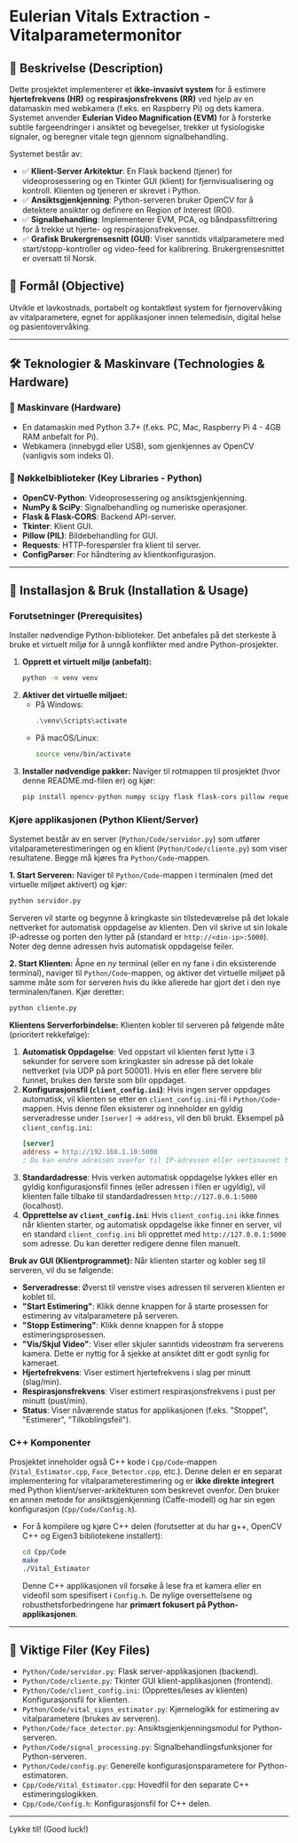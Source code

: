 # Eulerian Vitals Extraction - Vitalparametermonitor

## 📌 Beskrivelse (Description)
Dette prosjektet implementerer et **ikke-invasivt system** for å estimere **hjertefrekvens (HR)** og **respirasjonsfrekvens (RR)** ved hjelp av en datamaskin med webkamera (f.eks. en Raspberry Pi) og dets kamera. Systemet anvender **Eulerian Video Magnification (EVM)** for å forsterke subtile fargeendringer i ansiktet og bevegelser, trekker ut fysiologiske signaler, og beregner vitale tegn gjennom signalbehandling.

Systemet består av:
-   ✅ **Klient-Server Arkitektur**: En Flask backend (tjener) for videoprosessering og en Tkinter GUI (klient) for fjernvisualisering og kontroll. Klienten og tjeneren er skrevet i Python.
-   ✅ **Ansiktsgjenkjenning**: Python-serveren bruker OpenCV for å detektere ansikter og definere en Region of Interest (ROI).
-   ✅ **Signalbehandling**: Implementerer EVM, PCA, og båndpassfiltrering for å trekke ut hjerte- og respirasjonsfrekvenser.
-   ✅ **Grafisk Brukergrensesnitt (GUI)**: Viser sanntids vitalparametere med start/stopp-kontroller og video-feed for kalibrering. Brukergrensesnittet er oversatt til Norsk.

## 🎯 Formål (Objective)
Utvikle et lavkostnads, portabelt og kontaktløst system for fjernovervåking av vitalparametere, egnet for applikasjoner innen telemedisin, digital helse og pasientovervåking.

---

## 🛠️ Teknologier & Maskinvare (Technologies & Hardware)
### 🔹 Maskinvare (Hardware)
-   En datamaskin med Python 3.7+ (f.eks. PC, Mac, Raspberry Pi 4 - 4GB RAM anbefalt for Pi).
-   Webkamera (innebygd eller USB), som gjenkjennes av OpenCV (vanligvis som indeks 0).

### 🔹 Nøkkelbiblioteker (Key Libraries - Python)
-   **OpenCV-Python**: Videoprosessering og ansiktsgjenkjenning.
-   **NumPy & SciPy**: Signalbehandling og numeriske operasjoner.
-   **Flask & Flask-CORS**: Backend API-server.
-   **Tkinter**: Klient GUI.
-   **Pillow (PIL)**: Bildebehandling for GUI.
-   **Requests**: HTTP-forespørsler fra klient til server.
-   **ConfigParser**: For håndtering av klientkonfigurasjon.

---

## 🚀 Installasjon & Bruk (Installation & Usage)

### Forutsetninger (Prerequisites)
Installer nødvendige Python-biblioteker. Det anbefales på det sterkeste å bruke et virtuelt miljø for å unngå konflikter med andre Python-prosjekter.

1.  **Opprett et virtuelt miljø (anbefalt):**
    ```bash
    python -m venv venv
    ```
2.  **Aktiver det virtuelle miljøet:**
    -   På Windows:
        ```bash
        .\venv\Scripts\activate
        ```
    -   På macOS/Linux:
        ```bash
        source venv/bin/activate
        ```
3.  **Installer nødvendige pakker:**
    Naviger til rotmappen til prosjektet (hvor denne README.md-filen er) og kjør:
    ```bash
    pip install opencv-python numpy scipy flask flask-cors pillow requests configparser
    ```

### Kjøre applikasjonen (Python Klient/Server)

Systemet består av en server (`Python/Code/servidor.py`) som utfører vitalparameterestimeringen og en klient (`Python/Code/cliente.py`) som viser resultatene. Begge må kjøres fra `Python/Code`-mappen.

**1. Start Serveren:**
Naviger til `Python/Code`-mappen i terminalen (med det virtuelle miljøet aktivert) og kjør:
```bash
python servidor.py
```
Serveren vil starte og begynne å kringkaste sin tilstedeværelse på det lokale nettverket for automatisk oppdagelse av klienten. Den vil skrive ut sin lokale IP-adresse og porten den lytter på (standard er `http://<din-ip>:5000`). Noter deg denne adressen hvis automatisk oppdagelse feiler.

**2. Start Klienten:**
Åpne en *ny* terminal (eller en ny fane i din eksisterende terminal), naviger til `Python/Code`-mappen, og aktiver det virtuelle miljøet på samme måte som for serveren hvis du ikke allerede har gjort det i den nye terminalen/fanen. Kjør deretter:
```bash
python cliente.py
```

**Klientens Serverforbindelse:**
Klienten kobler til serveren på følgende måte (prioritert rekkefølge):
1.  **Automatisk Oppdagelse**: Ved oppstart vil klienten først lytte i 3 sekunder for servere som kringkaster sin adresse på det lokale nettverket (via UDP på port 50001). Hvis en eller flere servere blir funnet, brukes den første som blir oppdaget.
2.  **Konfigurasjonsfil (`client_config.ini`)**: Hvis ingen server oppdages automatisk, vil klienten se etter en `client_config.ini`-fil i `Python/Code`-mappen. Hvis denne filen eksisterer og inneholder en gyldig serveradresse under `[server]` -> `address`, vil den bli brukt.
    Eksempel på `client_config.ini`:
    ```ini
    [server]
    address = http://192.168.1.10:5000
    ; Du kan endre adressen ovenfor til IP-adressen eller vertsnavnet til serveren din.
    ```
3.  **Standardadresse**: Hvis verken automatisk oppdagelse lykkes eller en gyldig konfigurasjonsfil finnes (eller adressen i filen er ugyldig), vil klienten falle tilbake til standardadressen `http://127.0.0.1:5000` (localhost).
4.  **Opprettelse av `client_config.ini`**: Hvis `client_config.ini` ikke finnes når klienten starter, og automatisk oppdagelse ikke finner en server, vil en standard `client_config.ini` bli opprettet med `http://127.0.0.1:5000` som adresse. Du kan deretter redigere denne filen manuelt.

**Bruk av GUI (Klientprogrammet):**
Når klienten starter og kobler seg til serveren, vil du se følgende:
-   **Serveradresse**: Øverst til venstre vises adressen til serveren klienten er koblet til.
-   **"Start Estimering"**: Klikk denne knappen for å starte prosessen for estimering av vitalparametere på serveren.
-   **"Stopp Estimering"**: Klikk denne knappen for å stoppe estimeringsprosessen.
-   **"Vis/Skjul Video"**: Viser eller skjuler sanntids videostrøm fra serverens kamera. Dette er nyttig for å sjekke at ansiktet ditt er godt synlig for kameraet.
-   **Hjertefrekvens**: Viser estimert hjertefrekvens i slag per minutt (slag/min).
-   **Respirasjonsfrekvens**: Viser estimert respirasjonsfrekvens i pust per minutt (pust/min).
-   **Status**: Viser nåværende status for applikasjonen (f.eks. "Stoppet", "Estimerer", "Tilkoblingsfeil").

### C++ Komponenter
Prosjektet inneholder også C++ kode i `Cpp/Code`-mappen (`Vital_Estimator.cpp`, `Face_Detector.cpp`, etc.). Denne delen er en separat implementering for vitalparameterestimering og er **ikke direkte integrert** med Python klient/server-arkitekturen som beskrevet ovenfor. Den bruker en annen metode for ansiktsgjenkjenning (Caffe-modell) og har sin egen konfigurasjon (`Cpp/Code/Config.h`).
-   For å kompilere og kjøre C++ delen (forutsetter at du har g++, OpenCV C++ og Eigen3 bibliotekene installert):
    ```bash
    cd Cpp/Code
    make
    ./Vital_Estimator
    ```
    Denne C++ applikasjonen vil forsøke å lese fra et kamera eller en videofil som spesifisert i `Config.h`. De nylige oversettelsene og robusthetsforbedringene har **primært fokusert på Python-applikasjonen**.

---

## 📝 Viktige Filer (Key Files)
-   `Python/Code/servidor.py`: Flask server-applikasjonen (backend).
-   `Python/Code/cliente.py`: Tkinter GUI klient-applikasjonen (frontend).
-   `Python/Code/client_config.ini`: (Opprettes/leses av klienten) Konfigurasjonsfil for klienten.
-   `Python/Code/vital_signs_estimator.py`: Kjernelogikk for estimering av vitalparametere (brukes av serveren).
-   `Python/Code/face_detector.py`: Ansiktsgjenkjenningsmodul for Python-serveren.
-   `Python/Code/signal_processing.py`: Signalbehandlingsfunksjoner for Python-serveren.
-   `Python/Code/config.py`: Generelle konfigurasjonsparametere for Python-estimatoren.
-   `Cpp/Code/Vital_Estimator.cpp`: Hovedfil for den separate C++ estimeringslogikken.
-   `Cpp/Code/Config.h`: Konfigurasjonsfil for C++ delen.

---

Lykke til! (Good luck!)

